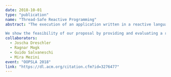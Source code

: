 ```yaml
---
date: 2018-10-01
type: "publication"
name: "Thread-Safe Reactive Programming"
abstract: "The execution of an application written in a reactive language involves transfer of data and control flow between imperative and reactive abstractions at well-defined points. In a multi-threaded environment, multiple such interactions may execute concurrently, potentially causing data races and event ordering ambiguities. Existing RP languages either disable multi-threading or handle it at the cost of reducing expressiveness or weakening consistency. This paper proposes a model for thread-safe reactive programming (RP) that ensures abort-free strict serializability under concurrency while sacrificing neither expressiveness nor consistency. We also propose an architecture for integrating a corresponding scheduler into the RP language runtime, such that thread-safety is provided 'out-of-the-box' to the applications.

We show the feasibility of our proposal by providing and evaluating a ready-to-use implementation integrated into the REScala programming language. The scheduling algorithm is formally proven correct. A thorough empirical evaluation shows that reactive applications build on top of it scale with multiple threads, while the scheduler incurs acceptable performance overhead in a single-threaded configuration. The scalability enabled by our scheduler is roughly on-par with that of hand-crafted application-specific locking and better than the scalability enabled by a scheduler using an off-the-shelf software transactional memory library."
collaborators:
  - Joscha Dreschler
  - Ragnar Mogk
  - Guido Salvaneschi
  - Mira Mezini
event: "OOPSLA 2018"
link: "https://dl.acm.org/citation.cfm?id=3276477"
---
```


